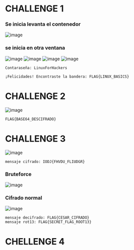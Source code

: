 # CHALLENGE 1
### Se inicia levanta el contenedor
![image](https://github.com/user-attachments/assets/2b60bc34-622d-4546-9462-35a92f4369bb)
### se inicia en otra ventana
![image](https://github.com/user-attachments/assets/ddc99db3-853a-44e0-8c73-5cfdea0aa8ee)
![image](https://github.com/user-attachments/assets/fbddaf5a-7ea0-4f5c-ae68-ae62c9565ad0)
![image](https://github.com/user-attachments/assets/41c6325a-c56a-4fc0-a6fb-b06c4c75e256)
![image](https://github.com/user-attachments/assets/ab8a7a9d-e401-4979-b030-e5c136d4fc70)

```
Contaraseña: LinuxForHackers
```
```
¡Felicidades! Encontraste la bandera: FLAG{LINUX_BASICS}
```

# CHALLENGE 2
![image](https://github.com/user-attachments/assets/2c737a74-d926-4f2f-b4a7-c905a4d47fb7)
```
FLAG{BASE64_DESCIFRADO}
```

# CHALLENGE 3
![image](https://github.com/user-attachments/assets/61af928e-9aff-4c66-a939-8b30ceddbb37)
```
mensaje cifrado: IODJ{FHVDU_FLIUDGR}
```
### Bruteforce
![image](https://github.com/user-attachments/assets/4fc30f41-a10b-4b7c-ac4d-0b23b9ada325)
### Cifrado normal
![image](https://github.com/user-attachments/assets/67521288-8859-4c1a-a1a3-20fcaff624a9)

```
mensaje decifrado: FLAG{CESAR_CIFRADO}
mensaje rot13: FLAG{SECRET_FLAG_ROOT13}
```

# CHELLENGE 4
